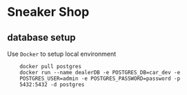 # Sneaker Shop

## database setup

Use `Docker` to setup local environment

        docker pull postgres
        docker run --name dealerDB -e POSTGRES_DB=car_dev -e 
        POSTGRES_USER=admin -e POSTGRES_PASSWORD=password -p 
        5432:5432 -d postgres

